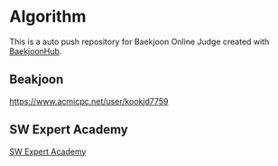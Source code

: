 # Algorithm
This is a auto push repository for Baekjoon Online Judge created with [BaekjoonHub](https://github.com/BaekjoonHub/BaekjoonHub).

## Beakjoon
https://www.acmicpc.net/user/kookjd7759

## SW Expert Academy
[SW Expert Academy](https://swexpertacademy.com/main/userpage/userInformation.do#)
